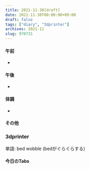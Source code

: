 ```yaml
---
title: 2021-11-30[draft]
date: 2021-11-30T00:00:00+09:00
draft: false
tags: ["diary", "3dprinter"]
archives: 2021-11
slug: 970731
---
```

#### 午前
- 
#### 午後
- 
#### 体調
- 
#### その他
### 3dprinter
単語: bed wobble (bedがぐらぐらする)
#### 今日のTabs
